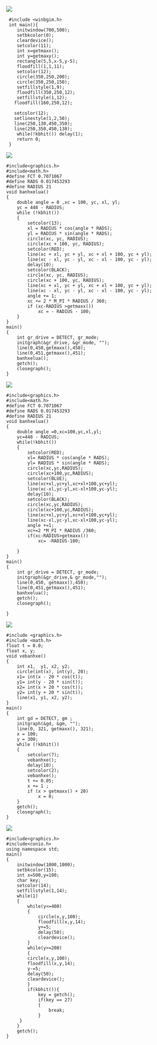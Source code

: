 ![](https://i0.wp.com/s1.uphinh.org/2021/10/06/imagef923d61af5bc03fe.png)

     #include <winbgim.h>
     int main(){
     	initwindow(700,500);
     	setbkcolor(0);
        cleardevice();
        setcolor(11);
        int x=getmaxx();
        int y=getmaxy();
        rectangle(5,5,x-5,y-5);
        floodfill(1,1,11);
        setcolor(12);
        circle(350,250,200);
        circle(350,250,150);
        setfillstyle(1,9);
        floodfill(350,250,12);
        setfillstyle(1,12);
       floodfill(160,250,12);
       
       setcolor(12);
       setlinestyle(1,2,50);
       line(250,130,450,350);
       line(250,350,450,130);
    	while(!kbhit()) delay(1);
    	return 0;	
     }

![](https://i0.wp.com/s1.uphinh.org/2021/10/06/image719618c016ea84fe.png)

    #include<graphics.h>
    #include<math.h>
    #define FCT 0.7071067
    #define RADS 0.017453293
    #define RADIUS 21
    void banhxelua()
    {
    	double angle = 0 ,xc = 100, yc, xl, yl;
    	yc = 448 - RADIUS;
    	while (!kbhit())
    	{
    		setcolor(13);
    		xl = RADIUS * cos(angle * RADS);
    		yl = RADIUS * sin(angle * RADS);
    		circle(xc, yc, RADIUS);
    		circle(xc + 100, yc, RADIUS);
    		setcolor(RED);
    		line(xc + xl, yc + yl, xc + xl + 100, yc + yl);
    		line(xc - xl, yc - yl, xc - xl - 100, yc - yl);
    		delay(10);
    		setcolor(BLACK);
    		circle(xc, yc, RADIUS);
    		circle(xc + 100, yc, RADIUS);
    		line(xc + xl, yc + yl, xc + xl + 100, yc + yl);
    		line(xc - xl, yc - yl, xc - xl - 100, yc - yl);
    		angle += 1;
    		xc += 2 * M_PI * RADIUS / 360;
    		if (xc-RADIUS >getmaxx())
    			xc = - RADIUS - 100;
    	}
    }
    main()
    {
    	int gr_drive = DETECT, gr_mode;
    	initgraph(&gr_drive, &gr_mode, "");
    	line(0,450,getmaxx(),450);
    	line(0,451,getmaxx(),451);
    	banhxelua();
    	getch();
    	closegraph();
    }

![](https://i0.wp.com/s1.uphinh.org/2021/10/06/image9ef0f6ff859c0fb6.png)

    #include<graphics.h>
    #include<math.h>
    #define FCT 0.7071067
    #define RADS 0.017453293
    #define RADIUS 21
    void banhxelua()
    {
    	double angle =0,xc=100,yc,xl,yl;
    	yc=448 - RADIUS;
    	while(!kbhit())
    	{
    		setcolor(RED);
    		xl= RADIUS * cos(angle * RADS);
    		yl= RADIUS * sin(angle * RADS);
    		circle(xc,yc,RADIUS);
    		circle(xc+100,yc,RADIUS);
    		setcolor(BLUE);
    		line(xc+xl,yc+yl,xc+xl+100,yc+yl);
    		line(xc-xl,yc-yl,xc-xl+100,yc-yl);
    		delay(10);
    		setcolor(BLACK);
    		circle(xc,yc,RADIUS);
    		circle(xc+100,yc,RADIUS);
    		line(xc+xl,yc+yl,xc+xl+100,yc+yl);
    		line(xc-xl,yc-yl,xc-xl+100,yc-yl);
    		angle +=1;
    		xc+=2 *M_PI * RADIUS /360;
    		if(xc-RADIUS>getmaxx())
    			xc= -RADIUS-100;
    		
    	}
    }
    main()
    {
    	int gr_drive = DETECT, gr_mode;
    	initgraph(&gr_drive,& gr_mode,"");
    	line(0,450, getmaxx(),450);
    	line(0,451,getmaxx(),451);
    	banhxelua();
    	getch();
    	closegraph();
    	
    }

![](https://i0.wp.com/s1.uphinh.org/2021/10/06/imagef170882e9e995152.png)

    #include <graphics.h>
    #include <math.h>
    float t = 0.0;
    float x, y;
    void vebanhxe()
    {
    	int x1,  y1, x2, y2;
    	circle(int(x), int(y), 20);
    	x1= int(x - 20 * cos(t));
    	y1= int(y - 20 * sin(t));
    	x2= int(x + 20 * cos(t));
    	y2= int(y + 20 * sin(t));
    	line(x1, y1, x2, y2);
    }
    main()
    {
    	int gd = DETECT, gm ;
    	initgraph(&gd, &gm, "");
    	line(0, 321, getmaxx(), 321);
    	x = 100;
    	y = 300;
    	while (!kbhit())
    	{
    		setcolor(7);
    		vebanhxe();
    		delay(10);
    		setcolor(2);
    		vebanhxe();
    		t += 0.05;
    		x += 1 ;
    		if (x > getmaxx() + 20)
    			x = 0;
    	}
    	getch();
    	closegraph();
    }

![](https://i0.wp.com/s1.uphinh.org/2021/10/06/Animation.gif)

    #include<graphics.h>
    #include<conio.h>
    using namespace std;
    main()
    {
    	initwindow(1000,1000);
    	setbkcolor(15);
    	int x=500,y=100;
    	char key;
    	setcolor(14);
    	setfillstyle(1,14);
    	while(1)
    	{
    		while(y<=400)
    		{
    			circle(x,y,100);
    			floodfill(x,y,14);
    			y+=5;
    			delay(50);
    			cleardevice();		
    		}
    		while(y>=200)
    		{	
    		circle(x,y,100);
    		floodfill(x,y,14);
    		y-=5;
    		delay(50);
    		cleardevice();
    		}
    		if(kbhit()){
                key = getch();
                if(key == 27)
    			{
                    break;
                }
    	 }
    	}
    	getch();
    }
    
